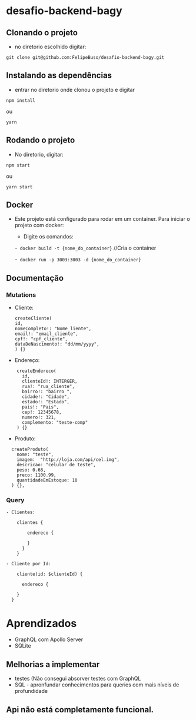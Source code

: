 # desafio-backend-bagy

## Clonando o projeto
- no diretorio escolhido digitar:
```
git clone git@github.com:FelipeBuso/desafio-backend-bagy.git
```

## Instalando as dependências
- entrar no diretorio onde clonou o projeto e digitar
```
npm install
```
ou 
```
yarn
```

## Rodando o projeto
- No diretorio, digitar:
```
npm start
```
ou 
```
yarn start
```

## Docker
- Este projeto está configurado para rodar em um container. Para iniciar o projeto com docker:
  - Digite os comandos: 
  
  -``` docker build -t {nome_do_container}``` //Cria o container
  
  -``` docker run -p 3003:3003 -d {nome_do_container}```
  
 ## Documentação
  
  ### Mutations
  
  - Cliente:

    ```
    createCliente(
    id,
    nomeCompleto!: "Nome_liente",
    email!: "email_cliente",
    cpf!: "cpf_cliente",
    dataDeNascimento!: "dd/mm/yyyy",
    ) {}
    ```
    
   - Endereço:

```
    createEndereco(
      id,
      clienteId!: INTERGER,
      rua!: "rua_cliente",
      bairro!: "bairro ",
      cidade!: "Cidade",
      estado!: "Estado",
      pais!: "Pais",
      cep!: 12345678,
      numero!: 321,
      complemento: "teste-comp" 
    ) {}
```
  
  - Produto:
  
  ```
    createProduto(
      nome: "teste",
      imagem:  "http://loja.com/api/cel.img",
      descricao: "celular de teste",
      peso: 0.68,
      preco: 1100.99,
      quantidadeEmEstoque: 10
    ) {}, 
 ```
    
   ### Query
   
    - Clientes:
    
```
    clientes {
       
        endereco {
         
        }
      }
    }
```
    
    - Cliente por Id:
    
```
    cliente(id: $clienteId) {
 
      endereco {
 
    }
  }
```

# Aprendizados
- GraphQL com Apollo Server
- SQLite

## Melhorias a implementar
- testes (Não consegui absorver testes com GraphQL
- SQL - apronfundar conhecimentos para queries com mais níveis de profundidade

## Api não está completamente funcional.
